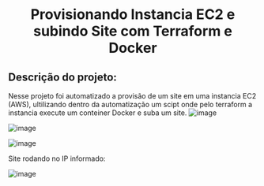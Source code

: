 <p align="center">
  <h1 align="center">Provisionando Instancia EC2 e subindo Site com Terraform e Docker</h1>
</p>


## Descrição do projeto:

Nesse projeto foi automatizado a provisão de um site em uma instancia EC2 (AWS), ultilizando dentro da automatização um scipt onde pelo terraform a instancia execute um conteiner Docker e suba um site.
![image](https://github.com/AldrigeJunior/Terrafrom-AWS-DOCKER/assets/133812087/36ef288e-a07c-4990-8617-a980cefde199)

![image](https://github.com/AldrigeJunior/Terrafrom-AWS-DOCKER/assets/133812087/f674736b-31a5-4aec-8c70-38a98859de0b)

![image](https://github.com/AldrigeJunior/Terrafrom-AWS-DOCKER/assets/133812087/3cf4b574-eee3-4501-9278-36b9190f630b)


Site rodando no IP informado: 

![image](https://github.com/AldrigeJunior/Terrafrom-AWS-DOCKER/assets/133812087/73864e76-68c9-4090-9c54-6c47d04255d3)

